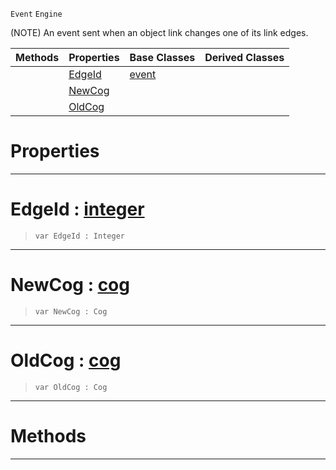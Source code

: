  `Event` `Engine`



(NOTE) An event sent when an object link changes one of its link edges.

|Methods|Properties|Base Classes|Derived Classes|
|---|---|---|---|
| |[EdgeId](objectlinkevent.md#edgeid-zilch-engine-docum)|[event](event.md)| |
| |[NewCog](objectlinkevent.md#newcog-zilch-engine-docum)| | |
| |[OldCog](objectlinkevent.md#oldcog-zilch-engine-docum)| | |


 #  Properties


---  
 #  EdgeId : [integer](../nada_base_types/integer.md)

> 
> ```TS:Nada
> var EdgeId : Integer


---  
 #  NewCog : [cog](cog.md)

> 
> ```TS:Nada
> var NewCog : Cog


---  
 #  OldCog : [cog](cog.md)

> 
> ```TS:Nada
> var OldCog : Cog


---  
 #  Methods


---  
 

 